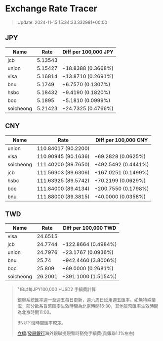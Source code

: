 # Exchange Rate Tracer

> Update: 2024-11-15 15:34:33.332981+00:00

## JPY

| Name      |    Rate | Diff per 100,000 JPY   |
|-----------|---------|------------------------|
| jcb       | 5.13543 |                        |
| union     | 5.15427 | +18.8388 (0.3668%)     |
| visa      | 5.16814 | +13.8710 (0.2691%)     |
| bnu       | 5.1749  | +6.7570 (0.1307%)      |
| hsbc      | 5.18432 | +9.4190 (0.1820%)      |
| boc       | 5.1895  | +5.1810 (0.0999%)      |
| soicheong | 5.21423 | +24.7325 (0.4766%)     |

## CNY

| Name      | Rate                | Diff per 100,000 CNY   |
|-----------|---------------------|------------------------|
| union     | 110.84017	(90.2200) |                        |
| visa      | 110.90945	(90.1636) | +69.2828 (0.0625%)     |
| soicheong | 111.40200	(89.7650) | +492.5492 (0.4441%)    |
| jcb       | 111.56903	(89.6306) | +167.0251 (0.1499%)    |
| hsbc      | 111.63925	(89.5742) | +70.2199 (0.0629%)     |
| boc       | 111.84000	(89.4134) | +200.7550 (0.1798%)    |
| bnu       | 111.88000	(89.3815) | +40.0000 (0.0358%)     |

## TWD

| Name      |    Rate | Diff per 100,000 TWD   |
|-----------|---------|------------------------|
| visa      | 24.6515 |                        |
| jcb       | 24.7744 | +122.8664 (0.4984%)    |
| union     | 24.7976 | +23.1767 (0.0936%)     |
| bnu       | 25.74   | +942.4460 (3.8006%)    |
| boc       | 25.809  | +69.0000 (0.2681%)     |
| soicheong | 26.2001 | +391.1000 (1.5154%)    |


> ¹ IB以每JPY100,000 +USD2 手續費計算
>
> 銀聯系統匯率週一至週五每日更新，週六周日延用週五匯率。如無特殊情況，部分歐系貨幣匯率生效時間為北京時間16:30，其他貨幣匯率生效時間為北京時間11:00。
>
> BNU下班時間匯率較差。
>
> [立橋](https://www.wlbank.com.mo/uploads/ueditor/file/20181211/1544536513900230.pdf)/[發展銀行](https://www.mdb.com.mo/Service_Charges_20230728.pdf)海外銀聯提現暫時豁免手續費(貴銀聯1.1%左右)

